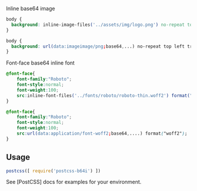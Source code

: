 
Inline base64 image

```css
body {
  background: inline-image-files('../assets/img/logo.png') no-repeat top left transparent;
}
```

```css
body {
  background: url(data:imageimage/png;base64,...) no-repeat top left transparent;
}
```

Font-face base64 inline font

```css
@font-face{
	font-family:"Roboto";
	font-style:normal;
	font-weight:100;
	src:inline-font-files('../fonts/roboto/roboto-thin.woff2') format("woff2");
}	
```

```css
@font-face{
	font-family:"Roboto";
	font-style:normal;
	font-weight:100;
	src:url(data:application/font-woff2;base64,....) format("woff2");
}	
```

## Usage

```js
postcss([ require('postcss-b64i') ])
```

See [PostCSS] docs for examples for your environment.
